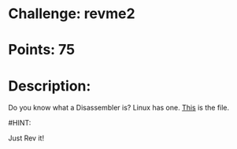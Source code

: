# Challenge: revme2

# Points: 75

# Description: 

Do you know what a Disassembler is? Linux has one. 
[This](./revme2) is the file. 

#HINT: 

Just Rev it!

